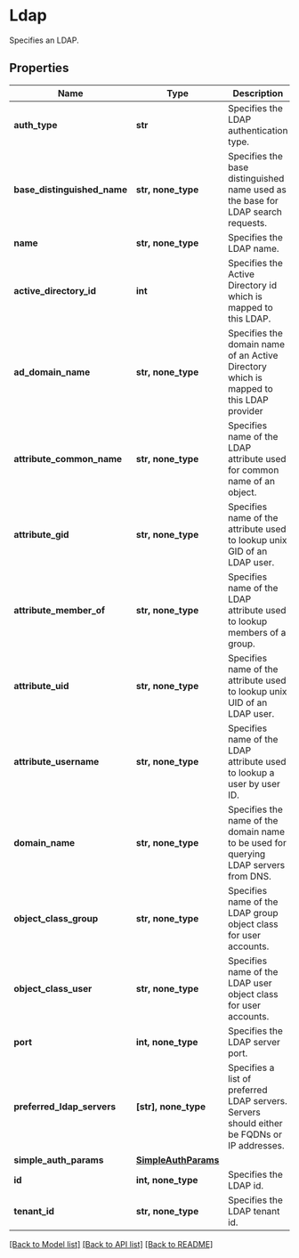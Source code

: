 # Ldap

Specifies an LDAP.

## Properties
Name | Type | Description | Notes
------------ | ------------- | ------------- | -------------
**auth_type** | **str** | Specifies the LDAP authentication type. | 
**base_distinguished_name** | **str, none_type** | Specifies the base distinguished name used as the base for LDAP search requests. | 
**name** | **str, none_type** | Specifies the LDAP name. | 
**active_directory_id** | **int** | Specifies the Active Directory id which is mapped to this LDAP. | [optional] 
**ad_domain_name** | **str, none_type** | Specifies the domain name of an Active Directory which is mapped to this LDAP provider | [optional] 
**attribute_common_name** | **str, none_type** | Specifies name of the LDAP attribute used for common name of an object. | [optional] 
**attribute_gid** | **str, none_type** | Specifies name of the attribute used to lookup unix GID of an LDAP user. | [optional] 
**attribute_member_of** | **str, none_type** | Specifies name of the LDAP attribute used to lookup members of a group. | [optional] 
**attribute_uid** | **str, none_type** | Specifies name of the attribute used to lookup unix UID of an LDAP user. | [optional] 
**attribute_username** | **str, none_type** | Specifies name of the LDAP attribute used to lookup a user by user ID. | [optional] 
**domain_name** | **str, none_type** | Specifies the name of the domain name to be used for querying LDAP servers from DNS. | [optional] 
**object_class_group** | **str, none_type** | Specifies name of the LDAP group object class for user accounts. | [optional] 
**object_class_user** | **str, none_type** | Specifies name of the LDAP user object class for user accounts. | [optional] 
**port** | **int, none_type** | Specifies the LDAP server port. | [optional] 
**preferred_ldap_servers** | **[str], none_type** | Specifies a list of preferred LDAP servers. Servers should either be FQDNs or IP addresses. | [optional] 
**simple_auth_params** | [**SimpleAuthParams**](SimpleAuthParams.md) |  | [optional] 
**id** | **int, none_type** | Specifies the LDAP id. | [optional] 
**tenant_id** | **str, none_type** | Specifies the LDAP tenant id. | [optional] 

[[Back to Model list]](../README.md#documentation-for-models) [[Back to API list]](../README.md#documentation-for-api-endpoints) [[Back to README]](../README.md)


